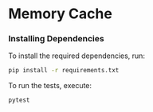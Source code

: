 # Memory Cache #

### Installing Dependencies

To install the required dependencies, run:

```bash
pip install -r requirements.txt
```

To run the tests, execute:

```bash
pytest
```
